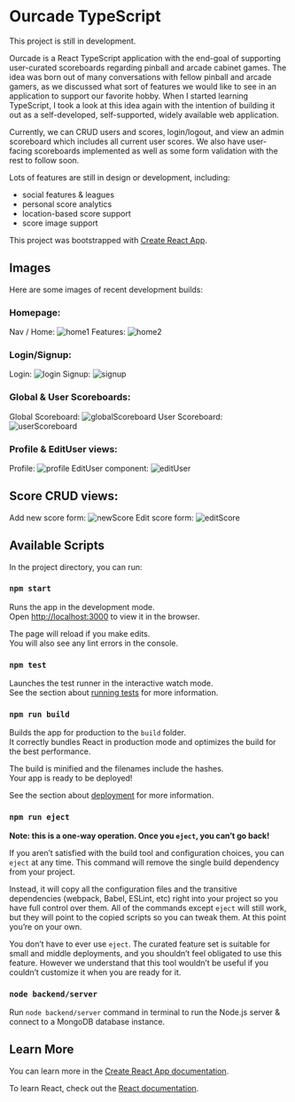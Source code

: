 # Ourcade TypeScript

This project is still in development.  

Ourcade is a React TypeScript application with the end-goal of supporting user-curated scoreboards regarding pinball and arcade cabinet games.  The idea was born out of many conversations with fellow pinball and arcade gamers, as we discussed what sort of features we would like to see in an application to support our favorite hobby.  When I started learning TypeScript, I took a look at this idea again with the intention of building it out as a self-developed, self-supported, widely available web application.

Currently, we can CRUD users and scores, login/logout, and view an admin scoreboard which includes all current user scores.  We also have user-facing scoreboards implemented as well as some form validation with the rest to follow soon.

Lots of features are still in design or development, including:
- social features & leagues
- personal score analytics
- location-based score support
- score image support

This project was bootstrapped with [Create React App](https://github.com/facebook/create-react-app).

## Images
Here are some images of recent development builds:

### Homepage:

Nav / Home:
![home1](https://raw.githubusercontent.com/wakaspar/ourcade-typescript/master/public/readme/home1.png)
Features:
![home2](https://raw.githubusercontent.com/wakaspar/ourcade-typescript/master/public/readme/home2.png)

### Login/Signup:

Login:
![login](https://raw.githubusercontent.com/wakaspar/ourcade-typescript/master/public/readme/login.png)
Signup:
![signup](https://raw.githubusercontent.com/wakaspar/ourcade-typescript/master/public/readme/signup.png)

### Global & User Scoreboards:

Global Scoreboard:
![globalScoreboard](https://raw.githubusercontent.com/wakaspar/ourcade-typescript/master/public/readme/globalScoreboard.png)
User Scoreboard:
![userScoreboard](https://raw.githubusercontent.com/wakaspar/ourcade-typescript/master/public/readme/userScoreboard.png)

### Profile & EditUser views:

Profile:
![profile](https://raw.githubusercontent.com/wakaspar/ourcade-typescript/master/public/readme/userProfile.png)
EditUser component:
![editUser](https://raw.githubusercontent.com/wakaspar/ourcade-typescript/master/public/readme/editUser.png)

## Score CRUD views:

Add new score form:
![newScore](https://raw.githubusercontent.com/wakaspar/ourcade-typescript/master/public/readme/newScore.png)
Edit score form:
![editScore](https://raw.githubusercontent.com/wakaspar/ourcade-typescript/master/public/readme/editScore.png)

## Available Scripts

In the project directory, you can run:

### `npm start`

Runs the app in the development mode.<br />
Open [http://localhost:3000](http://localhost:3000) to view it in the browser.

The page will reload if you make edits.<br />
You will also see any lint errors in the console.

### `npm test`

Launches the test runner in the interactive watch mode.<br />
See the section about [running tests](https://facebook.github.io/create-react-app/docs/running-tests) for more information.

### `npm run build`

Builds the app for production to the `build` folder.<br />
It correctly bundles React in production mode and optimizes the build for the best performance.

The build is minified and the filenames include the hashes.<br />
Your app is ready to be deployed!

See the section about [deployment](https://facebook.github.io/create-react-app/docs/deployment) for more information.

### `npm run eject`

**Note: this is a one-way operation. Once you `eject`, you can’t go back!**

If you aren’t satisfied with the build tool and configuration choices, you can `eject` at any time. This command will remove the single build dependency from your project.

Instead, it will copy all the configuration files and the transitive dependencies (webpack, Babel, ESLint, etc) right into your project so you have full control over them. All of the commands except `eject` will still work, but they will point to the copied scripts so you can tweak them. At this point you’re on your own.

You don’t have to ever use `eject`. The curated feature set is suitable for small and middle deployments, and you shouldn’t feel obligated to use this feature. However we understand that this tool wouldn’t be useful if you couldn’t customize it when you are ready for it.

### `node backend/server`

Run `node backend/server` command in terminal to run the Node.js server & connect to a MongoDB database instance.

## Learn More

You can learn more in the [Create React App documentation](https://facebook.github.io/create-react-app/docs/getting-started).

To learn React, check out the [React documentation](https://reactjs.org/).
